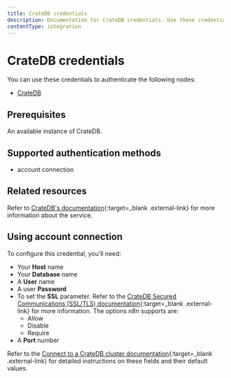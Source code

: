 ```yaml
---
title: CrateDB credentials
description: Documentation for CrateDB credentials. Use these credentials to authenticate CrateDB in n8n, a workflow automation platform.
contentType: integration
---
```


# CrateDB credentials

You can use these credentials to authenticate the following nodes:

- [CrateDB](/integrations/builtin/app-nodes/n8n-nodes-base.cratedb/)

## Prerequisites

An available instance of CrateDB. 

## Supported authentication methods

- account connection

## Related resources

Refer to [CrateDB's documentation](https://cratedb.com/docs/crate/reference/en/latest/){:target=_blank .external-link} for more information about the service.

## Using account connection

To configure this credential, you'll need:

- Your **Host** name
- Your **Database** name
- A **User** name
- A user **Password**
- To set the **SSL** parameter. Refer to the [CrateDB Secured Communications (SSL/TLS) documentation](https://cratedb.com/docs/crate/reference/en/5.7/admin/ssl.html#admin-ssl){:target=_blank .external-link} for more information. The options n8n supports are:
    - Allow 
    - Disable
    - Require
- A **Port** number

Refer to the [Connect to a CrateDB cluster documentation](https://cratedb.com/docs/crate/clients-tools/en/latest/connect/){:target=_blank .external-link} for detailed instructions on these fields and their default values.

